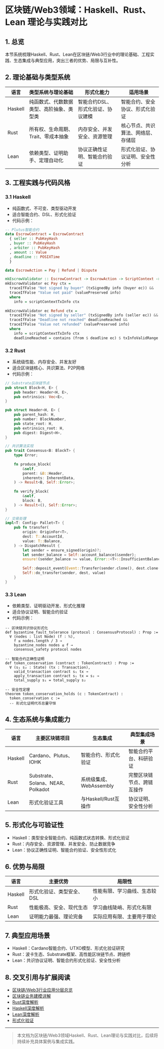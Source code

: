 # 区块链/Web3领域：Haskell、Rust、Lean 理论与实践对比

## 1. 总览

本节系统梳理Haskell、Rust、Lean在区块链/Web3行业中的理论基础、工程实践、生态集成与典型应用，突出三者的优势、局限与互补性。

## 2. 理论基础与类型系统

| 语言    | 类型系统与理论基础         | 形式化能力         | 适用场景           |
|---------|---------------------------|--------------------|--------------------|
| Haskell | 纯函数式、代数数据类型、高阶抽象、类型类 | 智能合约DSL、形式化验证、协议建模 | 智能合约、安全协议、形式化验证 |
| Rust    | 所有权、生命周期、Trait、零成本抽象 | 内存安全、并发安全、资源管理 | 核心节点、共识算法、网络层、存储层 |
| Lean    | 依赖类型、证明助手、定理自动化 | 协议正确性证明、智能合约验证 | 形式化验证、协议证明、安全性分析 |

## 3. 工程实践与代码风格

### 3.1 Haskell

- 纯函数式、不可变、类型驱动开发
- 适合智能合约、DSL、形式化验证
- 代码示例：

```haskell
-- Plutus智能合约
data EscrowContract = EscrowContract
  { seller :: PubKeyHash
  , buyer :: PubKeyHash
  , arbiter :: PubKeyHash
  , amount :: Value
  , deadline :: POSIXTime
  }

data EscrowAction = Pay | Refund | Dispute

mkEscrowValidator :: EscrowContract -> EscrowAction -> ScriptContext -> Bool
mkEscrowValidator ec Pay ctx =
  traceIfFalse "Not signed by buyer" (txSignedBy info (buyer ec)) &&
  traceIfFalse "Value not paid" (valuePreserved info)
  where
    info = scriptContextTxInfo ctx
    
mkEscrowValidator ec Refund ctx =
  traceIfFalse "Not signed by seller" (txSignedBy info (seller ec)) &&
  traceIfFalse "Deadline not reached" deadlineReached &&
  traceIfFalse "Value not refunded" (valuePreserved info)
  where
    info = scriptContextTxInfo ctx
    deadlineReached = contains (from $ deadline ec) $ txInfoValidRange info
```

### 3.2 Rust

- 系统级性能、内存安全、并发友好
- 适合区块链核心、共识算法、P2P网络
- 代码示例：

```rust
// Substrate区块链节点
pub struct Block<H, E> {
    pub header: Header<H, E>,
    pub extrinsics: Vec<E>,
}

pub struct Header<H, E> {
    pub parent_hash: H,
    pub number: BlockNumber,
    pub state_root: H,
    pub extrinsics_root: H,
    pub digest: Digest<H>,
}

// 共识算法实现
pub trait Consensus<B: BlockT> {
    type Error;
    
    fn produce_block(
        &self,
        parent: &B::Header,
        inherents: InherentData,
    ) -> Result<B, Self::Error>;
    
    fn verify_block(
        &self,
        block: B,
    ) -> Result<(), Self::Error>;
}

// 交易处理
impl<T: Config> Pallet<T> {
    pub fn transfer(
        origin: OriginFor<T>,
        dest: T::AccountId,
        value: T::Balance,
    ) -> DispatchResult {
        let sender = ensure_signed(origin)?;
        let sender_balance = Self::account_balance(&sender);
        ensure!(sender_balance >= value, Error::<T>::InsufficientBalance);
        
        Self::deposit_event(Event::Transfer(sender.clone(), dest.clone(), value));
        Self::do_transfer(sender, dest, value)
    }
}
```

### 3.3 Lean

- 依赖类型、证明驱动开发、形式化推理
- 适合协议证明、智能合约验证
- 代码示例：

```lean
-- 区块链共识协议形式化
def byzantine_fault_tolerance (protocol : ConsensusProtocol) : Prop :=
  ∀ (nodes : list Node) (f : ℕ),
    f ≤ nodes.length / 3 →
    byzantine_nodes nodes ≤ f →
    consensus_safety protocol nodes

-- 智能合约正确性证明
def token_conservation (contract : TokenContract) : Prop :=
  ∀ (s₁ s₂ : State) (tx : Transaction),
    valid_transaction contract s₁ tx →
    apply_transaction contract s₁ tx = s₂ →
    total_supply s₁ = total_supply s₂

-- 安全性定理
theorem token_conservation_holds (c : TokenContract) :
  token_conservation c :=
  -- 形式化证明代币总量守恒
```

## 4. 生态系统与集成能力

| 语言    | 主要区块链项目           | 生态集成         | 典型集成场景           |
|---------|-----------------------|------------------|------------------------|
| Haskell | Cardano、Plutus、IOHK | 智能合约、形式化验证 | 智能合约平台、科研验证 |
| Rust    | Substrate、Solana、NEAR、Polkadot | 系统级集成、WebAssembly | 完整区块链节点、跨链互操作 |
| Lean    | 形式化验证工具 | 与Haskell/Rust互操作 | 协议证明、安全性分析 |

## 5. 形式化与可验证性

- Haskell：类型安全智能合约、纯函数式状态转换、形式化验证
- Rust：内存安全、资源管理、并发安全、防止数据竞争
- Lean：协议正确性证明、智能合约验证、安全性形式化

## 6. 优势与局限

| 语言    | 主要优势               | 局限性                   |
|---------|------------------------|--------------------------|
| Haskell | 形式化验证、类型安全、DSL | 性能有限、学习曲线、生态较小 |
| Rust    | 性能极高、安全、现代生态 | 学习曲线陡峭、形式化有限 |
| Lean    | 证明能力最强、理论完备 | 实际应用有限、主要用于理论 |

## 7. 典型应用场景

- Haskell：Cardano智能合约、UTXO模型、形式化验证研究
- Rust：波卡生态、Substrate框架、高性能区块链节点、跨链桥
- Lean：共识协议证明、智能合约形式化验证、安全性分析

## 8. 交叉引用与扩展阅读

- [区块链/Web3行业应用分层总览](./001-Blockchain-Overview.md)
- [区块链业务建模详解](./003-Blockchain-Business-Modeling.md)
- [Rust深度解析](../../08-Programming-Languages/004-Rust-Deep-Dive.md)
- [Haskell深度解析](../../08-Programming-Languages/003-Haskell-Deep-Dive.md)
- [Lean深度解析](../../08-Programming-Languages/005-Lean-Deep-Dive.md)
- [形式化验证](../../09-Formal-Methods/001-Formal-Verification.md)

---

> 本文档为区块链/Web3领域Haskell、Rust、Lean理论与实践对比，后续将持续补充具体案例与集成实践。
